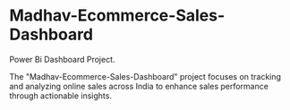 # Madhav-Ecommerce-Sales-Dashboard
Power Bi Dashboard Project.

The "Madhav-Ecommerce-Sales-Dashboard" project focuses on tracking and analyzing online sales across India to enhance sales performance through actionable insights.

